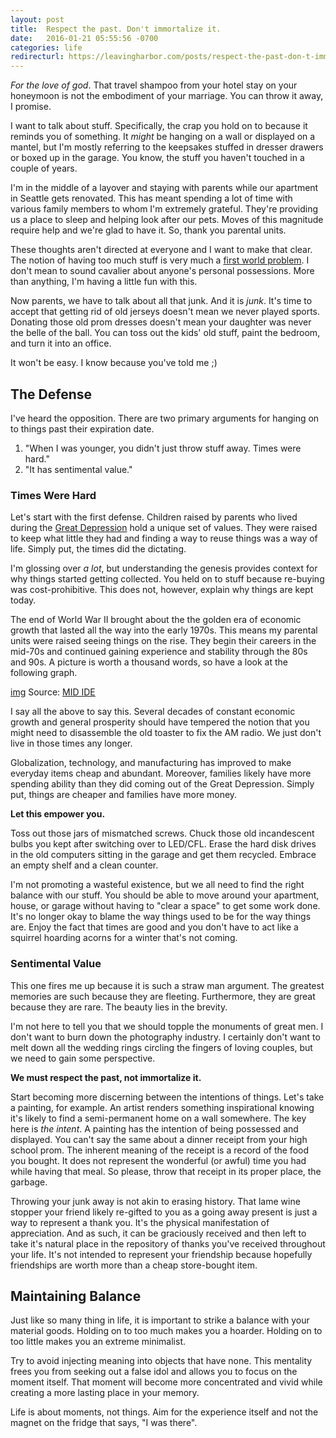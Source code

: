 ```yaml
---
layout: post
title:  Respect the past. Don't immortalize it.
date:   2016-01-21 05:55:56 -0700
categories: life
redirecturl: https://leavingharbor.com/posts/respect-the-past-don-t-immortalize-it
---
```


*For the love of god*. That travel shampoo from your hotel stay on your honeymoon is not the embodiment of your marriage. You can throw it away, I promise.

I want to talk about stuff. Specifically, the crap you hold on to because it reminds you of something. It *might* be hanging on a wall or displayed on a mantel, but I'm mostly referring to the keepsakes stuffed in dresser drawers or boxed up in the garage. You know, the stuff you haven't touched in a couple of years.

I'm in the middle of a layover and staying with parents while our apartment in Seattle gets renovated. This has meant spending a lot of time with various family members to whom I'm extremely grateful. They're providing us a place to sleep and helping look after our pets. Moves of this magnitude require help and we're glad to have it. So, thank you parental units.

These thoughts aren't directed at everyone and I want to make that clear. The notion of having too much stuff is very much a [first world problem](https://www.google.com/search?q=first+world+problem&safe=off&source=lnms&tbm=isch&sa=X&ved=0ahUKEwiCnuCZr83KAhVV82MKHQsICpwQ_AUIBygB&biw=1440&bih=778#safe=off&tbm=isch&q=first+world+problem+meme). I don't mean to sound cavalier about anyone's personal possessions. More than anything, I'm having a little fun with this.

Now parents, we have to talk about all that junk. And it is *junk*. It's time to accept that getting rid of old jerseys doesn't mean we never played sports. Donating those old prom dresses doesn't mean your daughter was never the belle of the ball. You can toss out the kids' old stuff, paint the bedroom, and turn it into an office.

It won't be easy. I know because you've told me ;)


## The Defense

I've heard the opposition. There are two primary arguments for hanging on to things past their expiration date.

1. "When I was younger, you didn't just throw stuff away. Times were hard."
2. "It has sentimental value."  

### Times Were Hard

Let's start with the first defense. Children raised by parents who lived during the [Great Depression](https://en.wikipedia.org/wiki/Great_Depression) hold a unique set of values. They were raised to keep what little they had and finding a way to reuse things was a way of life. Simply put, the times did the dictating.

I'm glossing over *a lot*, but understanding the genesis provides context for why things started getting collected. You held on to stuff because re-buying was cost-prohibitive. This does not, however, explain why things are kept today.

The end of World War II brought about the the golden era of economic growth that lasted all the way into the early 1970s. This means my parental units were raised seeing things on the rise. They begin their careers in the mid-70s and continued gaining experience and stability through the 80s and 90s. A picture is worth a thousand words, so have a look at the following graph.

[img](2)
Source: [MID IDE](http://digitalcommunity.mit.edu/community/featured_content/race-against-the-machine/blog/2012/12/27/the-great-decoupling-of-the-us-economy)

I say all the above to say this. Several decades of constant economic growth and general prosperity should have tempered the notion that you might need to disassemble the old toaster to fix the AM radio. We just don't live in those times any longer.

Globalization, technology, and manufacturing has improved to make everyday items cheap and abundant. Moreover, families likely have more spending ability than they did coming out of the Great Depression. Simply put, things are cheaper and families have more money.

**Let this empower you.**

Toss out those jars of mismatched screws. Chuck those old incandescent bulbs you kept after switching over to LED/CFL. Erase the hard disk drives in the old computers sitting in the garage and get them recycled. Embrace an empty shelf and a clean counter.

I'm not promoting a wasteful existence, but we all need to find the right balance with our stuff. You should be able to move around your apartment, house, or garage without having to "clear a space" to get some work done. It's no longer okay to blame the way things used to be for the way things are. Enjoy the fact that times are good and you don't have to act like a squirrel hoarding acorns for a winter that's not coming.

### Sentimental Value

This one fires me up because it is such a straw man argument. The greatest memories are such because they are fleeting. Furthermore, they are great because they are rare. The beauty lies in the brevity.

I'm not here to tell you that we should topple the monuments of great men. I don't want to burn down the photography industry. I certainly don't want to melt down all the wedding rings circling the fingers of loving couples, but we need to gain some perspective.

**We must respect the past, not immortalize it.**

Start becoming more discerning between the intentions of things. Let's take a painting, for example. An artist renders something inspirational knowing it's likely to find a semi-permanent home on a wall somewhere. The key here is *the intent*. A painting has the intention of being possessed and displayed. You can't say the same about a dinner receipt from your high school prom. The inherent meaning of the receipt is a record of the food you bought. It does not represent the wonderful (or awful) time you had while having that meal. So please, throw that receipt in its proper place, the garbage.

Throwing your junk away is not akin to erasing history. That lame wine stopper your friend likely re-gifted to you as a going away present is just a way to represent a thank you. It's the physical manifestation of appreciation. And as such, it can be graciously received and then left to take it's natural place in the repository of thanks you've received throughout your life. It's not intended to represent your friendship because hopefully friendships are worth more than a cheap store-bought item.

## Maintaining Balance

Just like so many thing in life, it is important to strike a balance with your material goods. Holding on to too much makes you a hoarder. Holding on to too little makes you an extreme minimalist.

Try to avoid injecting meaning into objects that have none. This mentality frees you from seeking out a false idol and allows you to focus on the moment itself. That moment will become more concentrated and vivid while creating a more lasting place in your memory.

Life is about moments, not things. Aim for the experience itself and not the magnet on the fridge that says, "I was there".
